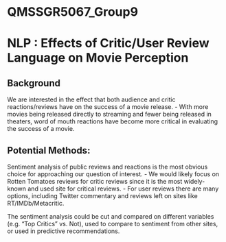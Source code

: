 # QMSSGR5067_Group9

# NLP : Effects of Critic/User Review Language on Movie Perception

## Background
We are interested in the effect that both audience and critic reactions/reviews 
have on the success of a movie release.
    - With more movies being released directly to streaming and fewer being 
    released in theaters, word of mouth reactions have become more critical 
    in evaluating the success of a movie.
    
## Potential Methods:
Sentiment analysis of public reviews and reactions is the most obvious choice 
for approaching our question of interest. 
    - We would likely focus on Rotten Tomatoes reviews for critic reviews 
    since it is the most widely-known and used site for critical reviews.
    - For user reviews there are many options, including Twitter commentary 
    and reviews left on sites like RT/IMDb/Metacritic.

The sentiment analysis could be cut and compared on different variables 
(e.g. “Top Critics” vs. Not), used to compare to sentiment from other sites, 
or used in predictive recommendations.

